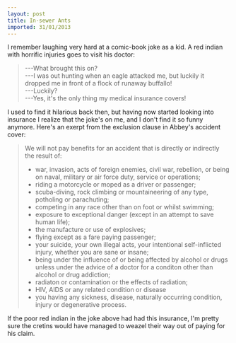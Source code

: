 ```yaml
---
layout: post
title: In-sewer Ants
imported: 31/01/2013
---
```


I remember laughing very hard at a comic-book joke as a kid. A red indian with horrific
injuries goes to visit his doctor:

>  ---What brought this on? <br />
>  ---I was out hunting when an eagle attacked me, but luckily it dropped me in front of a flock of runaway buffallo! <br />
>  ---Luckily? <br />
>  ---Yes, it's the only thing my medical insurance covers!

I used to find it hilarious back then, but having now started looking into insurance I
realize that the joke's on me, and I don't find it so funny anymore. Here's an exerpt from
the exclusion clause in Abbey's accident cover:

>  We will not pay benefits for an accident that is directly or indirectly the result of:
>
> * war, invasion, acts of foreign enemies, civil war, rebellion, or being on naval, military or air force duty, service or operations;
> * riding a motorcycle or moped as a driver or passenger;
> * scuba-diving, rock climbing or mountaineering of any type, potholing or parachuting;
> * competing in any race other than on foot or whilst swimming;
> * exposure to exceptional danger (except in an attempt to save human life);
> * the manufacture or use of explosives;
> * flying except as a fare paying passenger;
> * your suicide, your own illegal acts, your intentional self-inflicted injury, whether you are sane or insane;
> * being under the influence of or being affected by alcohol or drugs unless under the advice of a doctor for a conditon other than alcohol or drug addiction;
> * radiaton or contamination or the effects of radiation;
> * HIV, AIDS or any related condition or disease
> * you having any sickness, disease, naturally occurring condition, injury or degenerative process.

If the poor red indian in the joke above had had this insurance, I'm pretty sure the
cretins would have managed to weazel their way out of paying for his claim.
